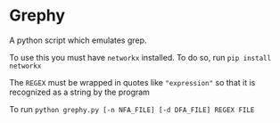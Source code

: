 # Grephy
A python script which emulates grep.

To use this you must have ```networkx``` installed. To do so, run  `pip install networkx`

The `REGEX` must be wrapped in quotes like `"expression"` so that it is recognized as a string  by the program

To run `python grephy.py [-n NFA_FILE] [-d DFA_FILE] REGEX FILE`
